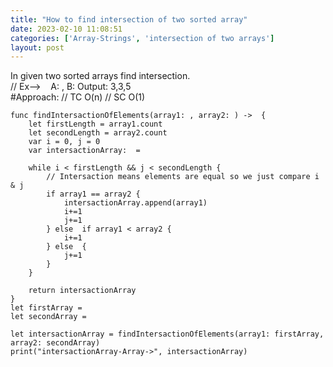 ```yaml
---
title: "How to find intersection of two sorted array"
date: 2023-02-10 11:08:51
categories: ['Array-Strings', 'intersection of two arrays']
layout: post
---
```


<!-- wp:paragraph -->
 In given two sorted arrays find intersection.<br>// Ex-->    A:  , B:  Output: 3,3,5<br>#Approach: // TC O(n) // SC O(1)


<!-- /wp:paragraph -->

<!-- wp:code -->
<pre class="wp-block-code"><code lang="swift" class="language-swift">func findIntersactionOfElements(array1: , array2: ) ->  {
    let firstLength = array1.count
    let secondLength = array2.count
    var i = 0, j = 0
    var intersactionArray:  = 
    
    while i < firstLength && j < secondLength {
        // Intersaction means elements are equal so we just compare i & j
        if array1 == array2 {
            intersactionArray.append(array1)
            i+=1
            j+=1
        } else  if array1 < array2 {
            i+=1
        } else  {
            j+=1
        }
    }
            
    return intersactionArray
}
let firstArray = 
let secondArray = 

let intersactionArray = findIntersactionOfElements(array1: firstArray, array2: secondArray)
print("intersactionArray-Array->", intersactionArray)
</code></pre>
<!-- /wp:code -->